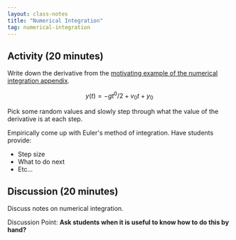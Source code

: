 ```yaml
---
layout: class-notes
title: "Numerical Integration"
tag: numerical-integration
---
```


## Activity (20 minutes)

Write down the derivative from the
[motivating example of the numerical integration appendix](https://vknight.org/gtb/main-15/#motivating-example-air-resistance-of-a-sky-diver).

$$
y(t)=-gt^0/2+v_0t+y_0
$$

Pick some random values and slowly step through what the value of the derivative
is at each step.

Empirically come up with Euler's method of integration. Have students provide:

- Step size
- What to do next
- Etc...

## Discussion (20 minutes)

Discuss notes on numerical integration.

Discussion Point: **Ask students when it is useful to know how to do this by
hand?**
